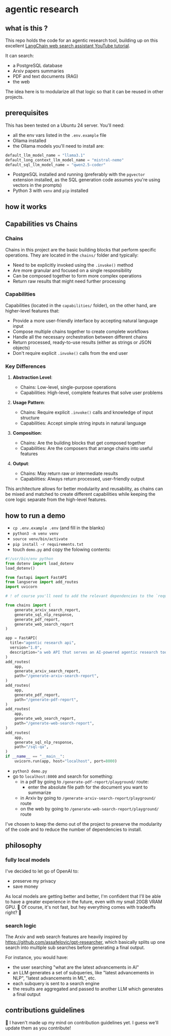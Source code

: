 # agentic research

## what is this ?

This repo holds the code for an agentic research tool, building up on this excellent [LangChain web search assistant YouTube tutorial](https://www.youtube.com/watch?v=DjuXACWYkkU). 

It can search:

- a PostgreSQL database
- Arxiv papers summaries
- PDF and text documents (RAG)
- the web

The idea here is to modularize all that logic so that it can be reused in other projects.

## prerequisites

This has been tested on a Ubuntu 24 server. You'll need:

- all the env vars listed in the `.env.example` file
- Ollama installed
- the Ollama models you'll need to install are:

```python
default_llm_model_name = "llama3.1"
default_long_context_llm_model_name = "mistral-nemo"
default_sql_llm_model_name = "qwen2.5-coder"
```

- PostgreSQL installed and running (preferably with the `pgvector` extension installed, as the SQL generation code assumes you're using vectors in the prompts)
- Python 3 with `venv` and `pip` installed

## how it works

## Capabilities vs Chains

### Chains

Chains in this project are the basic building blocks that perform specific operations. They are located in the `chains/` folder and typically:

- Need to be explicitly invoked using the `.invoke()` method
- Are more granular and focused on a single responsibility
- Can be composed together to form more complex operations
- Return raw results that might need further processing

### Capabilities

Capabilities (located in the `capabilities/` folder), on the other hand, are higher-level features that:

- Provide a more user-friendly interface by accepting natural language input
- Compose multiple chains together to create complete workflows
- Handle all the necessary orchestration between different chains
- Return processed, ready-to-use results (either as strings or JSON objects)
- Don't require explicit `.invoke()` calls from the end user

### Key Differences

1. **Abstraction Level**:
   - Chains: Low-level, single-purpose operations
   - Capabilities: High-level, complete features that solve user problems

2. **Usage Pattern**:
   - Chains: Require explicit `.invoke()` calls and knowledge of input structure
   - Capabilities: Accept simple string inputs in natural language

3. **Composition**:
   - Chains: Are the building blocks that get composed together
   - Capabilities: Are the composers that arrange chains into useful features

4. **Output**:
   - Chains: May return raw or intermediate results
   - Capabilities: Always return processed, user-friendly output

This architecture allows for better modularity and reusability, as chains can be mixed and matched to create different capabilities while keeping the core logic separate from the high-level features.

## how to run a demo

- `cp .env.example .env` (and fill in the blanks)
- `python3 -m venv venv`
- `source venv/bin/activate`
- `pip install -r requirements.txt`
- touch `demo.py` and copy the folowing contents:

```python
#!/usr/bin/env python
from dotenv import load_dotenv
load_dotenv()

from fastapi import FastAPI
from langserve import add_routes
import uvicorn

# ! of course you'll need to add the relevant dependencies to the `requirements.txt` file

from chains import (
    generate_arxiv_search_report,
    generate_sql_nlp_response,
    generate_pdf_report, 
    generate_web_search_report
)

app = FastAPI(
  title="agentic research api",
  version="1.0",
  description="a web API that serves an AI-powered agentic research tool that can generate reports by crawling various sources for relevant information and summarizing it",
)
add_routes(
    app,
    generate_arxiv_search_report,
    path="/generate-arxiv-search-report",
)
add_routes(
    app,
    generate_pdf_report,
    path="/generate-pdf-report",
)
add_routes(
    app,
    generate_web_search_report,
    path="/generate-web-search-report",
)
add_routes(
    app,
    generate_sql_nlp_response,
    path="/sql-qa",
)
if __name__ == "__main__":
    uvicorn.run(app, host="localhost", port=8000)
```

- `python3 demo.py`
- go to `localhost:8000` and search for something:
    - in a pdf by going to `/generate-pdf-report/playground/` route:
        - enter the absolute file path for the document you want to summarize
    - in Arxiv by going to `/generate-arxiv-search-report/playground/` route
    - on the web by going to `/generate-web-search-report/playground/` route

I've chosen to keep the demo out of the project to preserve the modularity of the code and to reduce the number of dependencies to install.

## philosophy

### fully local models

I've decided to let go of OpenAI to:

- preserve my privacy
- save money

As local models are getting better and better, I'm confident that I'll be able to have a greater experience in the future, even with my small 20GB VRAM GPU. 🤔 Of course, it's not fast, but hey everything comes with tradeoffs right? 💪

### search logic

The Arxiv and web search features are heavily inspired by https://github.com/assafelovic/gpt-researcher, which basically splits up one search into multiple sub searches before generating a final output.

For instance, you would have:

- the user searching "what are the latest advancements in AI"
- an LLM generates a set of subqueries, like "latest advancements in NLP", "latest advancements in ML", etc.
- each subquery is sent to a search engine
- the results are aggregated and passed to another LLM which generates a final output

## contributions guidelines

🤝 I haven't made up my mind on contribution guidelines yet. I guess we'll update them as you contribute!